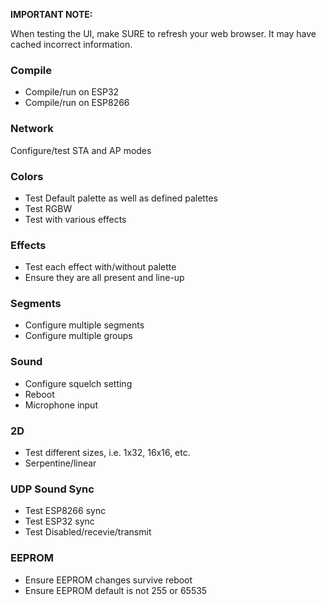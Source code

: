 
**IMPORTANT NOTE:**

When testing the UI, make SURE to refresh your web browser. It may have cached incorrect information.


### Compile
* Compile/run on ESP32
* Compile/run on ESP8266

### Network
Configure/test STA and AP modes

### Colors
* Test Default palette as well as defined palettes
* Test RGBW
* Test with various effects

### Effects
* Test each effect with/without palette
* Ensure they are all present and line-up

### Segments
* Configure multiple segments
* Configure multiple groups

### Sound
* Configure squelch setting
* Reboot
* Microphone input

### 2D
* Test different sizes, i.e. 1x32, 16x16, etc.
* Serpentine/linear

### UDP Sound Sync
* Test ESP8266 sync
* Test ESP32 sync
* Test Disabled/recevie/transmit

### EEPROM
* Ensure EEPROM changes survive reboot
* Ensure EEPROM default is not 255 or 65535
